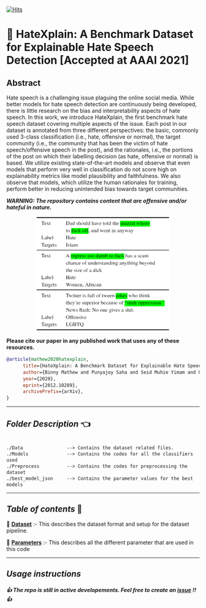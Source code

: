 [![Hits](https://hits.seeyoufarm.com/api/count/incr/badge.svg?url=https%3A%2F%2Fgithub.com%2Fpunyajoy%2FHateXplain&count_bg=%2379C83D&title_bg=%23555555&icon=expertsexchange.svg&icon_color=%23E7E7E7&title=Visits&edge_flat=false)](https://hits.seeyoufarm.com)
# :mag_right: HateXplain: A Benchmark Dataset for Explainable Hate Speech Detection [Accepted at AAAI 2021]

## Abstract

Hate speech is a challenging issue plaguing the online social media. While better models for hate speech detection are continuously being developed, there is little research on the bias and interpretability aspects of hate speech. In this work, we introduce HateXplain, the first benchmark hate speech dataset covering multiple aspects of the issue. Each post in our dataset is annotated from three different perspectives: the basic, commonly used 3-class classification (i.e., hate, offensive or normal), the target community (i.e., the community that has been the victim of hate speech/offensive speech in the post), and the rationales, i.e., the portions of the post on which their labelling decision (as hate, offensive or normal) is based. We utilize existing state-of-the-art models and observe that even models that perform very well in classification do not score high on explainability metrics like model plausibility and faithfulness. We also observe that models, which utilize the human rationales for training, perform better in reducing unintended bias towards target communities. 

***WARNING: The repository contains content that are offensive and/or hateful in nature.***

<p align="center"><img src="Figures/dataset_example.png" width="350" height="300"></p>

**Please cite our paper in any published work that uses any of these resources.**

~~~bibtex
@article{mathew2020hatexplain,
      title={HateXplain: A Benchmark Dataset for Explainable Hate Speech Detection}, 
      author={Binny Mathew and Punyajoy Saha and Seid Muhie Yimam and Chris Biemann and Pawan Goyal and Animesh Mukherjee},
      year={2020},
      eprint={2012.10289},
      archivePrefix={arXiv},
}
~~~

------------------------------------------
***Folder Description*** :point_left:
------------------------------------------
~~~

./Data                --> Contains the dataset related files.
./Models              --> Contains the codes for all the classifiers used
./Preprocess  	      --> Contains the codes for preprocessing the dataset	
./best_model_json     --> Contains the parameter values for the best models

~~~
------------------------------------------
***Table of contents*** :bookmark_tabs:
------------------------------------------

:bookmark: [**Dataset**](Data/README.md) :- This describes the dataset format and setup for the dataset pipeline.

:bookmark: [**Parameters**](Parameters_description.md) :- This describes all the different parameter that are used in this code

------------------------------------------
***Usage instructions*** 
------------------------------------------



#####  :thumbsup: The repo is still in active developements. Feel free to create an [issue](https://github.com/punyajoy/HateXplain/issues) !!  :thumbsup:
